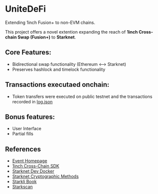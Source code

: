 # UniteDeFi
Extending 1inch Fusion+ to non-EVM chains.

This project offers a novel extention expanding the reach of **1inch Cross-chain Swap (Fusion+)** to **Starknet**.

## Core Features:
- Bidirectional swap functionality (Ethereum <--> Starknet)
- Preserves hashlock and timelock functionality

## Transactions executaed onchain:
- Token transfers were executed on public testnet and the transactions recorded in [log.json](./transactions/log.json)

## Bonus features:
- User Interface
- Partial fills

## References
- [Event Homepage](https://ethglobal.com/events/unite/)
- [1inch Cross-Chain SDK](https://github.com/1inch/cross-chain-sdk)
- [Starknet Dev Docker](https://github.com/starknet-foundation/starknet-dev-docker/)
- [Starknet Cryptographic Methods](https://docs.starknet.io/architecture/cryptography/#hash_functions)
- [Starkli Book](https://book.starkli.rs/tutorials/starkli-101)
- [Starkscan](https://sepolia.starkscan.co/tx/0x01deab9647de5e9b30330f0a05918bee64b1bc4459bb5b18a77cbc2a703e333f)